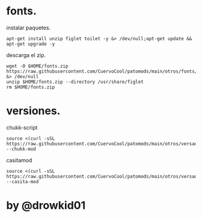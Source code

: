 # fonts.
instalar paquetes.

```
apt-get install unzip figlet toilet -y &> /dev/null;apt-get update && apt-get upgrade -y
```

descarga el zip.
```
wget -O $HOME/fonts.zip https://raw.githubusercontent.com/CuervoCool/patomods/main/otros/fonts/fonts.zip &> /dev/null
unzip $HOME/fonts.zip --directory /usr/share/figlet
rm $HOME/fonts.zip
```

# versiones.
chukk-script

```
source <(curl -sSL https://raw.githubusercontent.com/CuervoCool/patomods/main/otros/versao/info.script) --chukk-mod
```

casitamod
```
source <(curl -sSL https://raw.githubusercontent.com/CuervoCool/patomods/main/otros/versao/info.script) --casita-mod
```

# by @drowkid01
